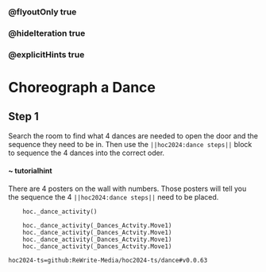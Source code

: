 ### @flyoutOnly true
### @hideIteration true
### @explicitHints true

# Choreograph a Dance

## Step 1
Search the room to find what 4 dances are needed to open the door and the sequence they need to be in. Then use the ``||hoc2024:dance steps||`` block to sequence the 4 dances into the correct oder.

#### ~ tutorialhint
There are 4 posters on the wall with numbers. Those posters will tell you the sequence the 4 ``||hoc2024:dance steps||`` need to be placed.


```ghost
    hoc._dance_activity()
```
```template
    hoc._dance_activity(_Dances_Actvity.Move1)
    hoc._dance_activity(_Dances_Actvity.Move1)
    hoc._dance_activity(_Dances_Actvity.Move1)
    hoc._dance_activity(_Dances_Actvity.Move1)
```

```package
hoc2024-ts=github:ReWrite-Media/hoc2024-ts/dance#v0.0.63
```
